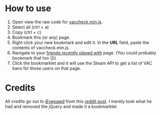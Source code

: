 # How to use

1. Open view the raw code for [vaccheck.min.js](https://raw.githubusercontent.com/MrHayato/VacBanChecker/master/vaccheck.js).
2. Select all (ctrl + a)
3. Copy (ctrl + c)
4. Bookmark this (or any) page.
5. Right click your new bookmark and edit it. In the **URL** field, paste the contents of vaccheck.min.js.
6. Navigate to your [friends recently played with](http://steamcommunity.com/profiles/76561197961259240/friends/coplay) page. (You could probably bookmark that too :wink:)
7. Click the bookmarklet and it will use the Steam API to get a list of VAC bans for those users on that page.

# Credits

All credits go out to [iEyepawd](http://www.reddit.com/user/iEyepawd) from this [reddit post](http://www.reddit.com/r/GlobalOffensive/comments/348292/i_made_a_userscript_to_easily_show_vac_bans_on/). I merely took what he had and removed the jQuery and made it a bookmarklet.
